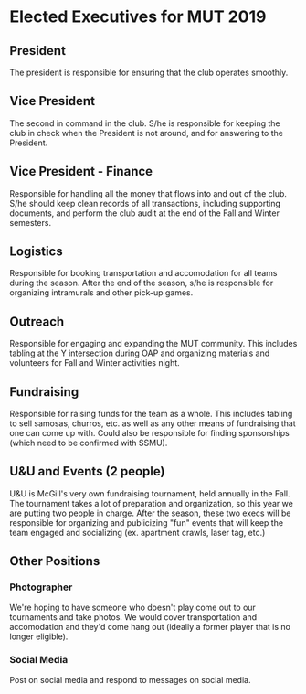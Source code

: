 # Elected Executives for MUT 2019

## President
The president is responsible for ensuring that the club operates smoothly.

## Vice President
The second in command in the club. S/he is responsible for keeping the club in check when the President is not around, and for answering to the President.

## Vice President - Finance
Responsible for handling all the money that flows into and out of the club. S/he should keep clean records of all transactions, including supporting documents, and perform the club audit at the end of the Fall and Winter semesters.

## Logistics
Responsible for booking transportation and accomodation for all teams during the season. After the end of the season, s/he is responsible for organizing intramurals and other pick-up games.

## Outreach
Responsible for engaging and expanding the MUT community. This includes tabling at the Y intersection during OAP and organizing materials and volunteers for Fall and Winter activities night.

## Fundraising
Responsible for raising funds for the team as a whole. This includes tabling to sell samosas, churros, etc. as well as any other means of fundraising that one can come up with. Could also be responsible for finding sponsorships (which need to be confirmed with SSMU).

## U&U and Events (2 people)
U&U is McGill's very own fundraising tournament, held annually in the Fall. The tournament takes a lot of preparation and organization, so this year we are putting two people in charge. After the season, these two execs will be responsible for organizing and publicizing "fun" events that will keep the team engaged and socializing (ex. apartment crawls, laser tag, etc.)

## Other Positions
### Photographer
We're hoping to have someone who doesn't play come out to our tournaments and take photos. We would cover transportation and accomodation and they'd come hang out (ideally a former player that is no longer eligible).

### Social Media
Post on social media and respond to messages on social media.